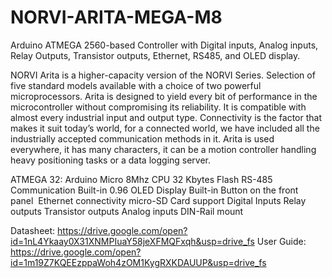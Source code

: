 # NORVI-ARITA-MEGA-M8
Arduino ATMEGA 2560-based Controller with Digital inputs, Analog inputs, Relay Outputs, Transistor outputs, Ethernet, RS485, and OLED display.

NORVI Arita is a higher-capacity version of the NORVI Series. Selection of five standard models available with a choice of two powerful microprocessors. 
Arita is designed to yield every bit of performance in the microcontroller without compromising its reliability. 
It is compatible with almost every industrial input and output type. 
Connectivity is the factor that makes it suit today’s world, for a connected world, we have included all the industrially accepted communication methods in it. 
Arita is used everywhere, it has many characters, it can be a motion controller handling heavy positioning tasks or a data logging server.

ATMEGA 32:  Arduino Micro
            8Mhz CPU
            32 Kbytes Flash
RS-485 Communication
Built-in 0.96 OLED Display
Built-in Button on the front panel 
Ethernet connectivity
micro-SD Card support
Digital Inputs
Relay outputs
Transistor outputs
Analog inputs
DIN-Rail mount

Datasheet:   https://drive.google.com/open?id=1nL4Ykaay0X31XNMPIuaY58jeXFMQFxqh&usp=drive_fs
User Guide:  https://drive.google.com/open?id=1m19Z7KQEEzppaWoh4zOM1KygRXKDAUUP&usp=drive_fs
